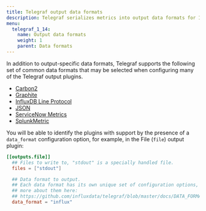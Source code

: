 ```yaml
---
title: Telegraf output data formats
description: Telegraf serializes metrics into output data formats for InfluxDB Line Protocol, JSON, Graphite, and Splunk metrics.
menu:
  telegraf_1_14:
    name: Output data formats
    weight: 1
    parent: Data formats
---
```


In addition to output-specific data formats, Telegraf supports the following set
of common data formats that may be selected when configuring many of the Telegraf
output plugins.

* [Carbon2](/telegraf/v1.14/data_formats/output/carbon2)
* [Graphite](/telegraf/v1.14/data_formats/output/graphite)
* [InfluxDB Line Protocol](/telegraf/v1.14/data_formats/output/influx)
* [JSON](/telegraf/v1.14/data_formats/output/json)
* [ServiceNow Metrics](/telegraf/v1.14/data_formats/output/nowmetric)
* [SplunkMetric](/telegraf/v1.14/data_formats/output/splunkmetric)

You will be able to identify the plugins with support by the presence of a
`data_format` configuration option, for example, in the File (`file`) output plugin:

```toml
[[outputs.file]]
  ## Files to write to, "stdout" is a specially handled file.
  files = ["stdout"]

  ## Data format to output.
  ## Each data format has its own unique set of configuration options, read
  ## more about them here:
  ## https://github.com/influxdata/telegraf/blob/master/docs/DATA_FORMATS_OUTPUT.md
  data_format = "influx"
```
